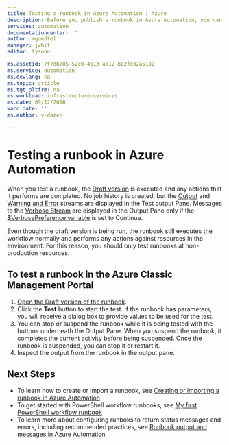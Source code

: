 ```yaml
---
title: Testing a runbook in Azure Automation | Azure
description: Before you publish a runbook in Azure Automation, you can test it to ensure that works as expected.  This article describes how to test a runbook and view its output.
services: automation
documentationcenter: ''
author: mgoedtel
manager: jwhit
editor: tysonn

ms.assetid: 7f7db785-52c0-4613-aa12-b02fd32a5182
ms.service: automation
ms.devlang: na
ms.topic: article
ms.tgt_pltfrm: na
ms.workload: infrastructure-services
ms.date: 09/12/2016
wacn.date: ''
ms.author: v-dazen

---
```

# Testing a runbook in Azure Automation
When you test a runbook, the [Draft version](automation-creating-importing-runbook.md#publishing-a-runbook) is executed and any actions that it performs are completed. No job history is created, but the [Output](automation-runbook-output-and-messages.md#output-stream) and [Warning and Error](automation-runbook-output-and-messages.md#message-streams) streams are displayed in the Test output Pane. Messages to the [Verbose Stream](automation-runbook-output-and-messages.md#message-streams) are displayed in the Output Pane only if the [$VerbosePreference variable](automation-runbook-output-and-messages.md#preference-variables) is set to Continue.

Even though the draft version is being run, the runbook still executes the workflow normally and performs any actions against resources in the environment. For this reason, you should only test runbooks at non-production resources.

## To test a runbook in the Azure Classic Management Portal
1. [Open the Draft version of the runbook](automation-edit-textual-runbook.md#to-edit-a-runbook-with-the-azure-portal).
2. Click the **Test** button to start the test.  If the runbook has parameters, you will receive a dialog box to provide values to be used for the test.
3. You can stop or suspend the runbook while it is being tested with the buttons underneath the Output Pane. When you suspend the runbook, it completes the current activity before being suspended. Once the runbook is suspended, you can stop it or restart it.
7. Inspect the output from the runbook in the output pane.

## Next Steps
* To learn how to create or import a runbook, see [Creating or importing a runbook in Azure Automation](automation-creating-importing-runbook.md)
* To get started with PowerShell workflow runbooks, see [My first PowerShell workflow runbook](automation-first-runbook-textual.md)
* To learn more about configuring runboks to return status messages and errors, including recommended practices, see [Runbook output and messages in Azure Automation](automation-runbook-output-and-messages.md)